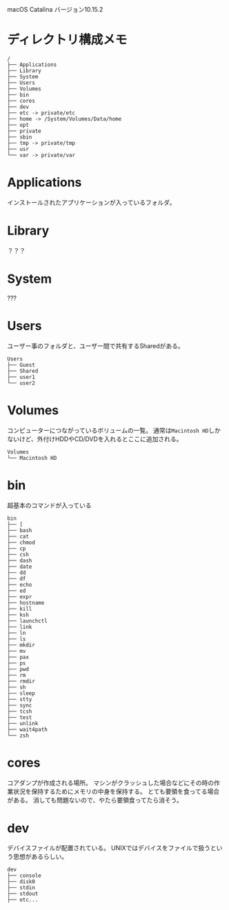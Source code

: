 macOS Catalina バージョン10.15.2

# ディレクトリ構成メモ

```
/
├── Applications
├── Library
├── System
├── Users
├── Volumes
├── bin
├── cores
├── dev
├── etc -> private/etc
├── home -> /System/Volumes/Data/home
├── opt
├── private
├── sbin
├── tmp -> private/tmp
├── usr
└── var -> private/var
```

# Applications
インストールされたアプリケーションが入っているフォルダ。

# Library
？？？

# System
???

# Users

ユーザー事のフォルダと、ユーザー間で共有するSharedがある。

```
Users
├── Guest
├── Shared
├── user1
└── user2
```


# Volumes

コンピューターにつながっているボリュームの一覧。
通常は`Macintosh HD`しかないけど、外付けHDDやCD/DVDを入れるとここに追加される。

```
Volumes
└── Macintosh HD
```

# bin

超基本のコマンドが入っている

```
bin
├── [
├── bash
├── cat
├── chmod
├── cp
├── csh
├── dash
├── date
├── dd
├── df
├── echo
├── ed
├── expr
├── hostname
├── kill
├── ksh
├── launchctl
├── link
├── ln
├── ls
├── mkdir
├── mv
├── pax
├── ps
├── pwd
├── rm
├── rmdir
├── sh
├── sleep
├── stty
├── sync
├── tcsh
├── test
├── unlink
├── wait4path
└── zsh
```

# cores

コアダンプが作成される場所。
マシンがクラッシュした場合などにその時の作業状況を保持するためにメモリの中身を保持する。
とても要領を食ってる場合がある。
消しても問題ないので、やたら要領食ってたら消そう。


# dev

デバイスファイルが配置されている。
UNIXではデバイスをファイルで扱うという思想があるらしい。

```
dev
├── console
├── disk0
├── stdin
├── stdout
├── etc...
```


























